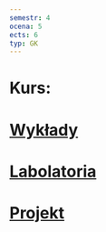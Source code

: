 ```yaml
---
semestr: 4
ocena: 5
ects: 6
typ: GK
---
```


# Kurs:
# [Wykłady](/Notatki/Semestr%204/Organizacja%20i%20architektura%20komputerów/Wykłady/Wykłady.md)
# [Labolatoria](/Notatki/Semestr%204/Organizacja%20i%20architektura%20komputerów/Labolatoria/Labolatoria.md)
# [Projekt](/Notatki/Semestr%204/Organizacja%20i%20architektura%20komputerów/Projekt/Projekt.md)
